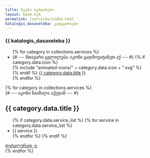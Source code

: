 ```yaml
---
title: ჩვენი სერვისები
layout: base.njk
permalink: /services/index.html
katalogis_dasaxeleba: კატეგორიები
---
```

<section class="services-page-section">
    <div class="container">
        <div class="services-page-layout">
            <aside class="services-nav" data-aos="fade-right">
                <h3>{{ katalogis_dasaxeleba }}</h3>
                <ul>
                    {% for category in collections.services %}
                        <li>
                            {# --- მთავარი ცვლილება: იკონი გადმოვიტანეთ აქ --- #}
                            {% if category.data.icon %}
                                <div class="nav-icon-wrapper">
                                    {% include "animated-icons/" + category.data.icon + ".svg" %}
                                </div>
                            {% endif %}
                            <a href="#{{ category.data.slug }}">{{ category.data.title }}</a>
                        </li>
                    {% endfor %}
                </ul>
            </aside>
            <div class="services-content">
                {% for category in collections.services %}
                    <div id="{{ category.data.slug }}" class="service-category" data-aos="fade-up">
                        <div class="category-title-wrapper">
                            {# --- იკონი წაიშალა აქედან --- #}
                            <h2>{{ category.data.title }}</h2>
                        </div>
                        <ul>
                            {% if category.data.service_list %}
                                {% for service in category.data.service_list %}
                                    <li>{{ service }}</li>
                                {% endfor %}
                            {% endif %}
                        </ul>
                        <a href="{{ category.url }}" class="details-link">დეტალურად →</a>
                    </div>
                {% endfor %}
            </div>
        </div>
    </div>
</section>